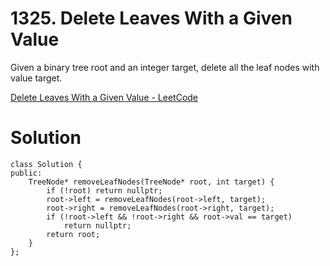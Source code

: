 # 1325. Delete Leaves With a Given Value

Given a binary tree root and an integer target, delete all the leaf nodes with value target.

[Delete Leaves With a Given Value - LeetCode](https://leetcode.com/problems/delete-leaves-with-a-given-value/)

# Solution
```
class Solution {
public:
    TreeNode* removeLeafNodes(TreeNode* root, int target) {
        if (!root) return nullptr;
        root->left = removeLeafNodes(root->left, target);
        root->right = removeLeafNodes(root->right, target);
        if (!root->left && !root->right && root->val == target)
            return nullptr;
        return root;
    }
};
```